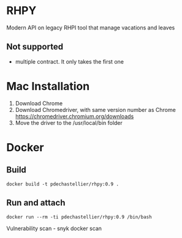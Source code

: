 
# RHPY

Modern API on legacy RHPI tool that manage vacations and leaves

## Not supported
* multiple contract. It only takes the first one

# Mac Installation

1. Download Chrome
2. Download Chromedriver, with same version number as Chrome
https://chromedriver.chromium.org/downloads
3. Move the driver to the /usr/local/bin folder



# Docker
## Build
```
docker build -t pdechastellier/rhpy:0.9 .
```
## Run and attach
```
docker run --rm -ti pdechastellier/rhpy:0.9 /bin/bash
```

Vulnerability scan - snyk
docker scan